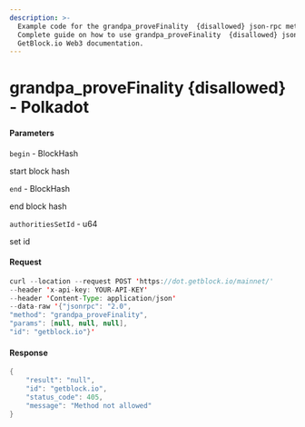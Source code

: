 ```yaml
---
description: >-
  Example code for the grandpa_proveFinality  {disallowed} json-rpc method.
  Сomplete guide on how to use grandpa_proveFinality  {disallowed} json-rpc in
  GetBlock.io Web3 documentation.
---
```


# grandpa\_proveFinality {disallowed} - Polkadot

#### Parameters

`begin` - BlockHash

start block hash

`end` - BlockHash

end block hash

`authoritiesSetId` - u64

set id

#### Request

```java
curl --location --request POST 'https://dot.getblock.io/mainnet/' 
--header 'x-api-key: YOUR-API-KEY' 
--header 'Content-Type: application/json' 
--data-raw '{"jsonrpc": "2.0",
"method": "grandpa_proveFinality",
"params": [null, null, null],
"id": "getblock.io"}'
```

#### Response

```java
{
    "result": "null",
    "id": "getblock.io",
    "status_code": 405,
    "message": "Method not allowed"
}
```
